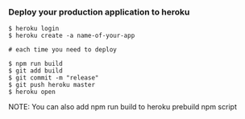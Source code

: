 ### Deploy your production application to heroku

```
$ heroku login
$ heroku create -a name-of-your-app

# each time you need to deploy

$ npm run build
$ git add build
$ git commit -m "release"
$ git push heroku master
$ heroku open
```

NOTE: You can also add npm run build to heroku prebuild npm script
